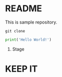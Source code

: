 # README
This is sample repository.

``git clone``

```python
print('Hello World!')
```

1. Stage

# KEEP IT
